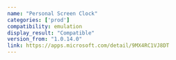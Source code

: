 ```yaml
---
name: "Personal Screen Clock"
categories: ['prod']
compatibility: emulation
display_result: "Compatible"
version_from: "1.0.14.0"
link: https://apps.microsoft.com/detail/9MX4RC1VJ8DT
---
```

